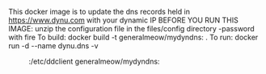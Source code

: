 This docker image is to update the dns records held in https://www.dynu.com with your dynamic IP
BEFORE YOU RUN THIS IMAGE: unzip the configuration file in the files/config directory -password with fire
To build: docker build -t generalmeow/mydyndns:<TAG> .
To run: docker run -d --name dynu.dns -v <DIR OF CONFIG>:/etc/ddclient generalmeow/mydyndns:<TAG>

